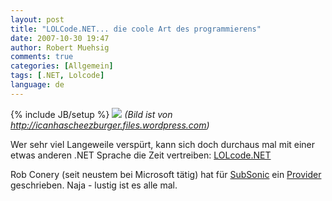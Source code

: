 ```yaml
---
layout: post
title: "LOLCode.NET... die coole Art des programmierens"
date: 2007-10-30 19:47
author: Robert Muehsig
comments: true
categories: [Allgemein]
tags: [.NET, Lolcode]
language: de
---
```

{% include JB/setup %}
<img src="http://icanhascheezburger.files.wordpress.com/2007/04/im-in-ur-documintz-insidertradin.jpg" />
<em>(Bild ist von </em><a href="http://icanhascheezburger.files.wordpress.com/"><em>http://icanhascheezburger.files.wordpress.com</em></a><em>)</em>

Wer sehr viel Langeweile verspürt, kann sich doch durchaus mal mit einer etwas anderen .NET Sprache die Zeit vertreiben: <a href="http://lolcode.com/implementations/lolcode.net">LOLcode.NET</a>

Rob Conery (seit neustem bei Microsoft tätig) hat für <a href="http://subsonicproject.com/">SubSonic</a> ein <a href="http://blog.wekeroad.com/2007/10/26/new-subsonic-provider-lolcodenet/">Provider</a> geschrieben. Naja - lustig ist es alle mal.
